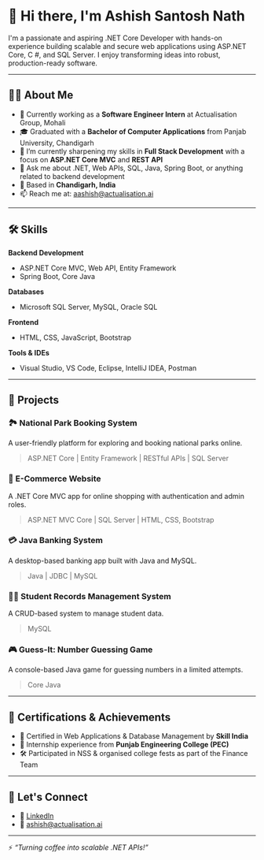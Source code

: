 # 👋 Hi there, I'm Ashish Santosh Nath
I'm a passionate and aspiring .NET Core Developer with hands-on experience building scalable and secure web applications using ASP.NET Core, C #, and SQL Server. I enjoy transforming ideas into robust, production-ready software.

---

## 👨‍💻 About Me
- 💼 Currently working as a **Software Engineer Intern** at Actualisation Group, Mohali
- 🎓 Graduated with a **Bachelor of Computer Applications** from Panjab University, Chandigarh
- 🔭 I’m currently sharpening my skills in **Full Stack Development** with a focus on **ASP.NET Core MVC** and **REST API**
- 💬 Ask me about .NET, Web APIs, SQL, Java, Spring Boot, or anything related to backend development
- 📍 Based in **Chandigarh, India**
- 📫 Reach me at: [aashish@actualisation.ai](mailto:aashish@actualisation.ai)

---

## 🛠️ Skills
**Backend Development**
- ASP.NET Core MVC, Web API, Entity Framework
- Spring Boot, Core Java

**Databases**
- Microsoft SQL Server, MySQL, Oracle SQL

**Frontend**
- HTML, CSS, JavaScript, Bootstrap

**Tools & IDEs**
- Visual Studio, VS Code, Eclipse, IntelliJ IDEA, Postman

---

## 🚀 Projects
### 🏞️ National Park Booking System
A user-friendly platform for exploring and booking national parks online.
> ASP.NET Core | Entity Framework | RESTful APIs | SQL Server

### 🛒 E-Commerce Website
A .NET Core MVC app for online shopping with authentication and admin roles.
> ASP.NET MVC Core | SQL Server | HTML, CSS, Bootstrap

### 💳 Java Banking System
A desktop-based banking app built with Java and MySQL.
> Java | JDBC | MySQL

### 🧑‍🎓 Student Records Management System
A CRUD-based system to manage student data.
> MySQL

### 🎮 Guess-It: Number Guessing Game
A console-based Java game for guessing numbers in a limited attempts.
> Core Java

---
## 📜 Certifications & Achievements

- 🏅 Certified in Web Applications & Database Management by **Skill India**
- 💼 Internship experience from **Punjab Engineering College (PEC)**
- 🛠️ Participated in NSS & organised college fests as part of the Finance Team

---

## 🔗 Let's Connect

- 💼 [LinkedIn](https://www.linkedin.com/in/ashish-santosh-nath/)
- 📧 [ashish@actualisation.ai](mailto:ashish@actualisation.ai)

---

⚡ *“Turning coffee into scalable .NET APIs!”*
